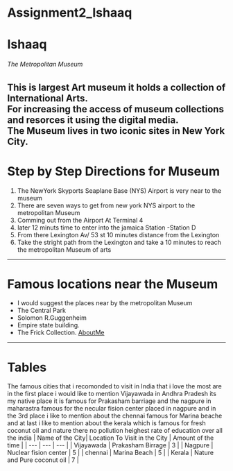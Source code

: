 # Assignment2_Ishaaq
# Ishaaq
###### The Metropolitan Museum
This is largest Art museum it holds a collection of **International Arts**.<br>
For increasing the access of museum collections and resorces it using the **digital media**.<br>
The Museum lives in two iconic sites in New York City.
----
# Step by Step Directions for Museum 
1. The NewYork Skyports Seaplane Base (NYS) Airport is very near to the museum 
2. There are seven ways to get from new york NYS airport to the metropolitan Museum 
3. Comming out from the Airport At Terminal 4 
4. later  12 minuts time to  enter into the jamaica Station -Station D
5.  From there Lexington Av/ 53 st 10 minutes distance from the Lexington 
6. Take the stright path from the Lexington and take a 10 minutes to reach the metropolitan Museum of arts

----
# Famous locations near the Museum 
* I would suggest the places near by the metropolitan Museum 
* The Central Park 
* Solomon R.Guggenheim 
* Empire state building. 
* The Frick Collection.
[AboutMe](AboutMe.md)
---
# Tables 
The famous cities that i recomonded to visit in India that i love the most are in the first place i would like to mention Vijayawada  in Andhra Pradesh its my native place it is famous for Prakasham barriage and the nagpure in maharastra famous for the necular fision center placed in nagpure and in the 3rd place i like to mention about the chennai famous for Marina  beache and at last i like to mention about the kerala which is famous for fresh coconut oil and nature there no pollution heighest rate of education over all the india 
| Name of the City| Location To Visit in the City | Amount of the time |
| --- | --- | --- | 
| Vijayawada | Prakasham Birrage | 3  |
| Nagpure  | Nuclear fision center | 5 |
| chennai | Marina Beach | 5 |
| Kerala | Nature and Pure coconut oil | 7 | 
 
